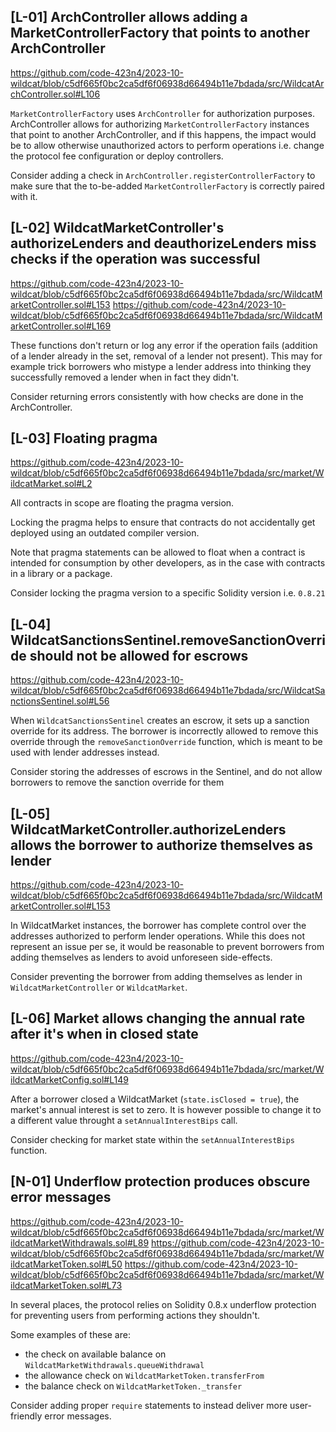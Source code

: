 ## [L-01] ArchController allows adding a MarketControllerFactory that points to another ArchController

https://github.com/code-423n4/2023-10-wildcat/blob/c5df665f0bc2ca5df6f06938d66494b11e7bdada/src/WildcatArchController.sol#L106

`MarketControllerFactory` uses `ArchController` for authorization purposes. ArchController allows for authorizing `MarketControllerFactory` instances that point to another ArchController, and if this happens, the impact would be to allow otherwise unauthorized actors to perform operations i.e. change the protocol fee configuration or deploy controllers.

Consider adding a check in `ArchController.registerControllerFactory` to make sure that the to-be-added `MarketControllerFactory` is correctly paired with it.

## [L-02] WildcatMarketController's authorizeLenders and deauthorizeLenders miss checks if the operation was successful

https://github.com/code-423n4/2023-10-wildcat/blob/c5df665f0bc2ca5df6f06938d66494b11e7bdada/src/WildcatMarketController.sol#L153
https://github.com/code-423n4/2023-10-wildcat/blob/c5df665f0bc2ca5df6f06938d66494b11e7bdada/src/WildcatMarketController.sol#L169

These functions don't return or log any error if the operation fails (addition of a lender already in the set, removal of a lender not present). This may for example trick borrowers who mistype a lender address into thinking they successfully removed a lender when in fact they didn't. 

Consider returning errors consistently with how checks are done in the ArchController.

## [L-03] Floating pragma

https://github.com/code-423n4/2023-10-wildcat/blob/c5df665f0bc2ca5df6f06938d66494b11e7bdada/src/market/WildcatMarket.sol#L2

All contracts in scope are floating the pragma version.

Locking the pragma helps to ensure that contracts do not accidentally get deployed using an outdated compiler version.

Note that pragma statements can be allowed to float when a contract is intended for consumption by other developers, as in the case with contracts in a library or a package.

Consider locking the pragma version to a specific Solidity version i.e. `0.8.21`

## [L-04] WildcatSanctionsSentinel.removeSanctionOverride should not be allowed for escrows

https://github.com/code-423n4/2023-10-wildcat/blob/c5df665f0bc2ca5df6f06938d66494b11e7bdada/src/WildcatSanctionsSentinel.sol#L56

When `WildcatSanctionsSentinel` creates an escrow, it sets up a sanction override for its address. The borrower is incorrectly allowed to remove this override through the `removeSanctionOverride` function, which is meant to be used with lender addresses instead.

Consider storing the addresses of escrows in the Sentinel, and do not allow borrowers to remove the sanction override for them

## [L-05] WildcatMarketController.authorizeLenders allows the borrower to authorize themselves as lender

https://github.com/code-423n4/2023-10-wildcat/blob/c5df665f0bc2ca5df6f06938d66494b11e7bdada/src/WildcatMarketController.sol#L153

In WildcatMarket instances, the borrower has complete control over the addresses authorized to perform lender operations. While this does not represent an issue per se, it would be reasonable to prevent borrowers from adding themselves as lenders to avoid unforeseen side-effects.

Consider preventing the borrower from adding themselves as lender in `WildcatMarketController` or `WildcatMarket`.

## [L-06] Market allows changing the annual rate after it's when in closed state

https://github.com/code-423n4/2023-10-wildcat/blob/c5df665f0bc2ca5df6f06938d66494b11e7bdada/src/market/WildcatMarketConfig.sol#L149

After a borrower closed a WildcatMarket (`state.isClosed = true`), the market's annual interest is set to zero. It is however possible to change it to a different value throught a `setAnnualInterestBips` call.

Consider checking for market state within the `setAnnualInterestBips` function.

## [N-01] Underflow protection produces obscure error messages

https://github.com/code-423n4/2023-10-wildcat/blob/c5df665f0bc2ca5df6f06938d66494b11e7bdada/src/market/WildcatMarketWithdrawals.sol#L89
https://github.com/code-423n4/2023-10-wildcat/blob/c5df665f0bc2ca5df6f06938d66494b11e7bdada/src/market/WildcatMarketToken.sol#L50
https://github.com/code-423n4/2023-10-wildcat/blob/c5df665f0bc2ca5df6f06938d66494b11e7bdada/src/market/WildcatMarketToken.sol#L73

In several places, the protocol relies on Solidity 0.8.x underflow protection for preventing users from performing actions they shouldn't.

Some examples of these are: 
- the check on available balance on `WildcatMarketWithdrawals.queueWithdrawal`
- the allowance check on `WildcatMarketToken.transferFrom`
- the balance check on `WildcatMarketToken._transfer`

Consider adding proper `require` statements to instead deliver more user-friendly error messages.